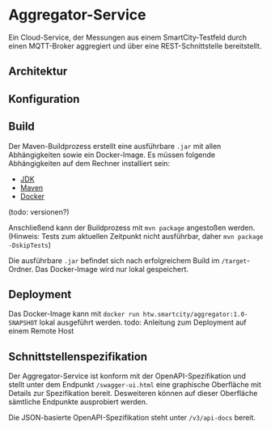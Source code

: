 # Aggregator-Service
Ein Cloud-Service, der Messungen aus einem SmartCity-Testfeld durch einen MQTT-Broker aggregiert und
über eine REST-Schnittstelle bereitstellt.

## Architektur

## Konfiguration

## Build
Der Maven-Buildprozess erstellt eine ausführbare `.jar` mit allen Abhängigkeiten sowie ein Docker-Image.
Es müssen folgende Abhängigkeiten auf dem Rechner installiert sein:
- [JDK](https://www.oracle.com/java/technologies/javase-jdk11-downloads.html)
- [Maven](https://maven.apache.org/download.cgi)
- [Docker](https://www.docker.com/get-started)

(todo: versionen?)

Anschließend kann der Buildprozess mit `mvn package` angestoßen werden. (Hinweis: Tests zum
aktuellen Zeitpunkt nicht ausführbar, daher `mvn package -DskipTests`)

Die ausführbare `.jar` befindet sich nach erfolgreichem Build im `/target`-Ordner. Das Docker-Image wird
nur lokal gespeichert.

## Deployment
Das Docker-Image kann mit `docker run htw.smartcity/aggregator:1.0-SNAPSHOT` lokal ausgeführt werden.
todo: Anleitung zum Deployment auf einem Remote Host

## Schnittstellenspezifikation
Der Aggregator-Service ist konform mit der OpenAPI-Spezifikation und stellt unter dem Endpunkt
`/swagger-ui.html` eine graphische Oberfläche mit Details zur Spezifikation bereit. Desweiteren
können auf dieser Oberfläche sämtliche Endpunkte ausprobiert werden.

Die JSON-basierte OpenAPI-Spezifikation steht unter `/v3/api-docs` bereit.